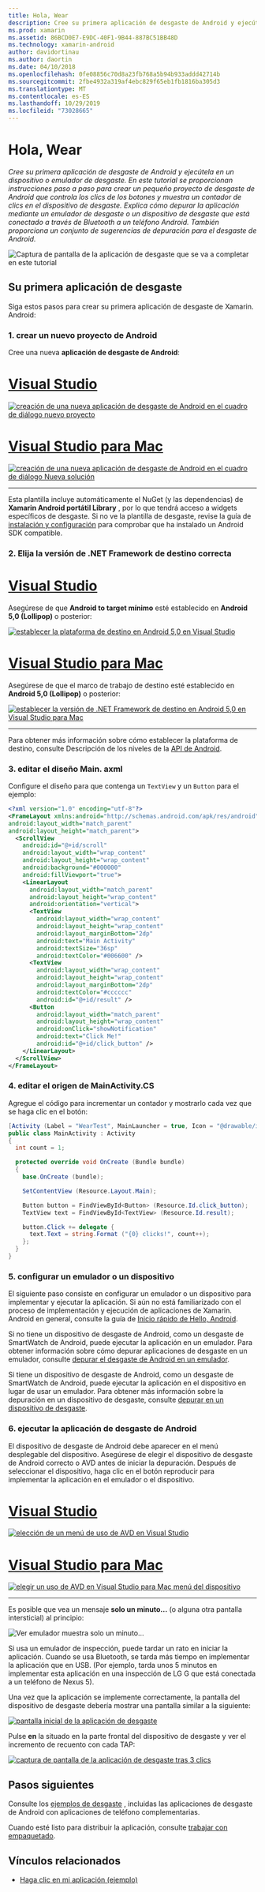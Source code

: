 ```yaml
---
title: Hola, Wear
description: Cree su primera aplicación de desgaste de Android y ejecútela en un dispositivo o emulador de desgaste. En este tutorial se proporcionan instrucciones paso a paso para crear un pequeño proyecto de desgaste de Android que controla los clics de los botones y muestra un contador de clics en el dispositivo de desgaste. Explica cómo depurar la aplicación mediante un emulador de desgaste o un dispositivo de desgaste que está conectado a través de Bluetooth a un teléfono Android. También proporciona un conjunto de sugerencias de depuración para el desgaste de Android.
ms.prod: xamarin
ms.assetid: 86BCD0E7-E9DC-40F1-9B44-887BC51BB48D
ms.technology: xamarin-android
author: davidortinau
ms.author: daortin
ms.date: 04/10/2018
ms.openlocfilehash: 0fe08856c70d8a23fb768a5b94b933addd42714b
ms.sourcegitcommit: 2fbe4932a319af4ebc829f65eb1fb1816ba305d3
ms.translationtype: MT
ms.contentlocale: es-ES
ms.lasthandoff: 10/29/2019
ms.locfileid: "73028665"
---
```

# <a name="hello-wear"></a>Hola, Wear

_Cree su primera aplicación de desgaste de Android y ejecútela en un dispositivo o emulador de desgaste. En este tutorial se proporcionan instrucciones paso a paso para crear un pequeño proyecto de desgaste de Android que controla los clics de los botones y muestra un contador de clics en el dispositivo de desgaste. Explica cómo depurar la aplicación mediante un emulador de desgaste o un dispositivo de desgaste que está conectado a través de Bluetooth a un teléfono Android. También proporciona un conjunto de sugerencias de depuración para el desgaste de Android._

![Captura de pantalla de la aplicación de desgaste que se va a completar en este tutorial](hello-wear-images/example.png)

## <a name="your-first-wear-app"></a>Su primera aplicación de desgaste

Siga estos pasos para crear su primera aplicación de desgaste de Xamarin. Android:

### <a name="1-create-a-new-android-project"></a>1. crear un nuevo proyecto de Android

Cree una nueva **aplicación de desgaste de Android**:

<!-- markdownlint-disable MD001 -->

# <a name="visual-studiotabwindows"></a>[Visual Studio](#tab/windows)

[![creación de una nueva aplicación de desgaste de Android en el cuadro de diálogo nuevo proyecto](hello-wear-images/vs/new-solution-sml.w157.png)](hello-wear-images/vs/new-solution.w157.png#lightbox)

# <a name="visual-studio-for-mactabmacos"></a>[Visual Studio para Mac](#tab/macos)

[![creación de una nueva aplicación de desgaste de Android en el cuadro de diálogo Nueva solución](hello-wear-images/xs/new-solution-sml.png)](hello-wear-images/xs/new-solution.png#lightbox)

-----

Esta plantilla incluye automáticamente el NuGet (y las dependencias) de **Xamarin Android portátil Library** , por lo que tendrá acceso a widgets específicos de desgaste. Si no ve la plantilla de desgaste, revise la guía de [instalación y configuración](~/android/wear/get-started/installation.md) para comprobar que ha instalado un Android SDK compatible. 

### <a name="2-choose-the-correct-target-framework"></a>2. Elija la versión de **.NET Framework de destino** correcta

# <a name="visual-studiotabwindows"></a>[Visual Studio](#tab/windows)

Asegúrese de que **Android to target mínimo** esté establecido en **Android 5,0 (Lollipop)** o posterior: 

[![establecer la plataforma de destino en Android 5,0 en Visual Studio](hello-wear-images/vs/target-framework-sml.png)](hello-wear-images/vs/target-framework.png#lightbox)

# <a name="visual-studio-for-mactabmacos"></a>[Visual Studio para Mac](#tab/macos)

Asegúrese de que el marco de trabajo de destino esté establecido en **Android 5,0 (Lollipop)** o posterior:

[![establecer la versión de .NET Framework de destino en Android 5,0 en Visual Studio para Mac](hello-wear-images/xs/target-framework-sml.png)](hello-wear-images/xs/target-framework.png#lightbox)

-----

Para obtener más información sobre cómo establecer la plataforma de destino, consulte Descripción de los niveles de la [API de Android](~/android/app-fundamentals/android-api-levels.md).

### <a name="3-edit-the-mainaxml-layout"></a>3. editar el diseño **Main. axml**

Configure el diseño para que contenga un `TextView` y un `Button` para el ejemplo: 

```xml
<?xml version="1.0" encoding="utf-8"?>
<FrameLayout xmlns:android="http://schemas.android.com/apk/res/android"
android:layout_width="match_parent"
android:layout_height="match_parent">
  <ScrollView
    android:id="@+id/scroll"
    android:layout_width="wrap_content"
    android:layout_height="wrap_content"
    android:background="#000000"
    android:fillViewport="true">
    <LinearLayout
      android:layout_width="match_parent"
      android:layout_height="wrap_content"
      android:orientation="vertical">
      <TextView
        android:layout_width="wrap_content"
        android:layout_height="wrap_content"
        android:layout_marginBottom="2dp"
        android:text="Main Activity"
        android:textSize="36sp"
        android:textColor="#006600" />
      <TextView
        android:layout_width="wrap_content"
        android:layout_height="wrap_content"
        android:layout_marginBottom="2dp"
        android:textColor="#cccccc"
        android:id="@+id/result" />
      <Button
        android:layout_width="match_parent"
        android:layout_height="wrap_content"
        android:onClick="showNotification"
        android:text="Click Me!"
        android:id="@+id/click_button" />
    </LinearLayout>
  </ScrollView>
</FrameLayout>
```

### <a name="4-edit-the-mainactivitycs-source"></a>4. editar el origen de **MainActivity.CS**

Agregue el código para incrementar un contador y mostrarlo cada vez que se haga clic en el botón: 

```csharp
[Activity (Label = "WearTest", MainLauncher = true, Icon = "@drawable/icon")]
public class MainActivity : Activity
{
  int count = 1;

  protected override void OnCreate (Bundle bundle)
  {
    base.OnCreate (bundle);

    SetContentView (Resource.Layout.Main);

    Button button = FindViewById<Button> (Resource.Id.click_button);
    TextView text = FindViewById<TextView> (Resource.Id.result);

    button.Click += delegate {
      text.Text = string.Format ("{0} clicks!", count++);
    };
  }
}
```

### <a name="5-setup-an-emulator-or-device"></a>5. configurar un emulador o un dispositivo

El siguiente paso consiste en configurar un emulador o un dispositivo para implementar y ejecutar la aplicación. Si aún no está familiarizado con el proceso de implementación y ejecución de aplicaciones de Xamarin. Android en general, consulte la guía de [Inicio rápido de Hello, Android](~/android/get-started/hello-android/hello-android-quickstart.md).

Si no tiene un dispositivo de desgaste de Android, como un desgaste de SmartWatch de Android, puede ejecutar la aplicación en un emulador. Para obtener información sobre cómo depurar aplicaciones de desgaste en un emulador, consulte [depurar el desgaste de Android en un emulador](~/android/wear/deploy-test/debug-on-emulator.md).

Si tiene un dispositivo de desgaste de Android, como un desgaste de SmartWatch de Android, puede ejecutar la aplicación en el dispositivo en lugar de usar un emulador. Para obtener más información sobre la depuración en un dispositivo de desgaste, consulte [depurar en un dispositivo de desgaste](~/android/wear/deploy-test/debug-on-device.md).

### <a name="6-run-the-android-wear-app"></a>6. ejecutar la aplicación de desgaste de Android

El dispositivo de desgaste de Android debe aparecer en el menú desplegable del dispositivo. Asegúrese de elegir el dispositivo de desgaste de Android correcto o AVD antes de iniciar la depuración. Después de seleccionar el dispositivo, haga clic en el botón reproducir para implementar la aplicación en el emulador o el dispositivo.

# <a name="visual-studiotabwindows"></a>[Visual Studio](#tab/windows)

[![elección de un menú de uso de AVD en Visual Studio](hello-wear-images/vs/choose-wear-sim.png)](hello-wear-images/vs/choose-wear-sim.png#lightbox)

# <a name="visual-studio-for-mactabmacos"></a>[Visual Studio para Mac](#tab/macos)

[![elegir un uso de AVD en Visual Studio para Mac menú del dispositivo](hello-wear-images/xs/choose-wear-sim.png)](hello-wear-images/xs/choose-wear-sim.png#lightbox)

-----

Es posible que vea un mensaje **solo un minuto...** (o alguna otra pantalla intersticial) al principio: 

![Ver emulador muestra solo un minuto...](hello-wear-images/please-wait.png)

Si usa un emulador de inspección, puede tardar un rato en iniciar la aplicación. Cuando se usa Bluetooth, se tarda más tiempo en implementar la aplicación que en USB. (Por ejemplo, tarda unos 5 minutos en implementar esta aplicación en una inspección de LG G que está conectada a un teléfono de Nexus 5).

Una vez que la aplicación se implemente correctamente, la pantalla del dispositivo de desgaste debería mostrar una pantalla similar a la siguiente:

[![pantalla inicial de la aplicación de desgaste](hello-wear-images/mainactivity-screen.png)](hello-wear-images/mainactivity-screen.png#lightbox)

Pulse **en** la situado en la parte frontal del dispositivo de desgaste y ver el incremento de recuento con cada TAP:

[![captura de pantalla de la aplicación de desgaste tras 3 clics](hello-wear-images/mainactivity-counts.png)](hello-wear-images/mainactivity-counts.png#lightbox)

## <a name="next-steps"></a>Pasos siguientes

Consulte los [ejemplos de desgaste](https://docs.microsoft.com/samples/browse/?products=xamarin&term=Xamarin.Android+wear) , incluidas las aplicaciones de desgaste de Android con aplicaciones de teléfono complementarias.

Cuando esté listo para distribuir la aplicación, consulte [trabajar con empaquetado](~/android/wear/deploy-test/packaging.md).

## <a name="related-links"></a>Vínculos relacionados

- [Haga clic en mi aplicación (ejemplo)](https://docs.microsoft.com/samples/xamarin/monodroid-samples/wear-weartest)

